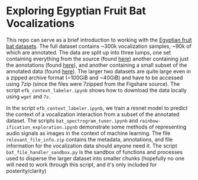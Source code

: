 Exploring Egyptian Fruit Bat Vocalizations
===

This repo can serve as a brief introduction to working with the [Egyptian fruit bat datasets](https://www.nature.com/articles/sdata2017143). The full dataset contains ~300k vocalization samples,
~90k of which are annotated. The data are split up into three lumps, one set containing everything from the source 
(found [here](https://archive.org/details/egyptian_fruit_bat)) another containing just the annotations 
(found [here](https://archive.org/details/egyptian_fruit_bat_annotated)), and another containing a small subset of the 
annotated data (found [here](https://archive.org/details/egyptian_fruit_bat_annotated_tiny)). The larger two datasets are quite
large even in a zipped archive format (~100GiB and ~40GiB) and have to be accessed using 7zip (since the files were 7zipped from the Figshare source). The script `efb_context_labeler.ipynb` shows how to download the data locally using `wget` and `7z`. 

In the script `efb_context_labeler.ipynb`, we train a resnet model to predict
the context of a vocalization interaction from a subset of the annotated dataset. The scripts `bat_spectrogram_tuner.ipynb` and `rainbow-ification_exploration.ipynb` demonstrate some methods of representing audio signals as images in the context of machine learning. The file `relevant_file_info.zip` contains the metadata, annotations, and file information for the vocalization data should anyone need it. The script `bat_file_handler_sandbox.py` is the sandbox of functions and processes used to disperse the larger dataset into smaller chunks (hopefully no one will need to work through this script, and it's only included for posterity/clarity)


